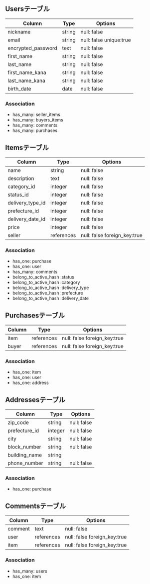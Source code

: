 ## Usersテーブル

| Column              | Type       | Options                        |
| ------              | ---------- | ------------------------------ |
| nickname            | string     | null: false                    |
| email               | string     | null: false unique:true        |
| encrypted_password  | text       | null: false                    |
| first_name          | string     | null: false                    |
| last_name           | string     | null: false                    |
| first_name_kana     | string     | null: false                    |
| last_name_kana      | string     | null: false                    |
| birth_date          | date       | null: false                    |

### Association
- has_many: seller_items
- has_many: buyers_items
- has_many: comments 
- has_many: purchases 


## Itemsテーブル

| Column              | Type       | Options                        |
| ------              | ---------- | ------------------------------ |
| name                | string     | null: false                    |
| description         | text       | null: false                    |
| category_id         | integer    | null: false                    |
| status_id           | integer    | null: false                    |
| delivery_type_id    | integer    | null: false                    |
| prefecture_id       | integer    | null: false                    |
| delivery_date_id    | integer    | null: false                    |
| price               | integer    | null: false                    |
| seller              | references | null: false foreign_key:true   |

### Association
- has_one: purchase
- has_one: user
- has_many: comments  
- belong_to_active_hash :status
- belong_to_active_hash :category
- belong_to_active_hash :delivery_type
- belong_to_active_hash :prefecture
- belong_to_active_hash :delivery_date


## Purchasesテーブル

| Column              | Type       | Options                        |
| ------              | ---------- | ------------------------------ |
| item                | references | null: false foreign_key:true   |
| buyer               | references | null: false foreign_key:true   |


### Association
- has_one: item
- has_one: user
- has_one: address  

## Addressesテーブル

| Column              | Type       | Options                        |
| ------              | ---------- | ------------------------------ |
| zip_code            | string     | null: false                    |
| prefecture_id       | integer    | null: false                    |
| city                | string     | null: false                    |
| block_number        | string     | null: false                    |
| building_name       | string     |                                |
| phone_number        | string     | null: false                    |

### Association
- has_one: purchase

## Commentsテーブル

| Column              | Type       | Options                        |
| ------              | ---------- | ------------------------------ |
| comment             | text       | null: false                    |
| user                | references | null: false foreign_key:true   |
| item                | references | null: false foreign_key:true   |


### Association
- has_many: users
- has_one: item  


